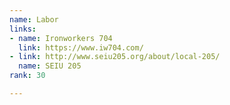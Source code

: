 ```yaml
---
name: Labor
links:
- name: Ironworkers 704
  link: https://www.iw704.com/
- link: http://www.seiu205.org/about/local-205/
  name: SEIU 205
rank: 30

---
```

